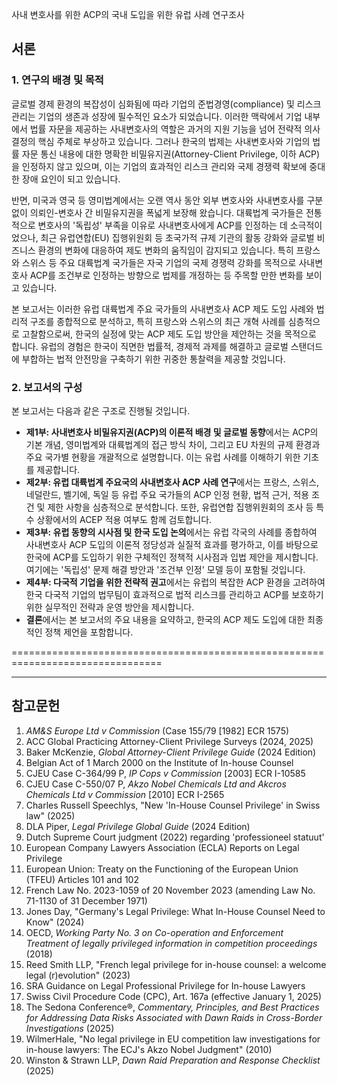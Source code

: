 사내 변호사를 위한 ACP의 국내 도입을 위한 유럽 사례 연구조사

## **서론**

### **1. 연구의 배경 및 목적**

글로벌 경제 환경의 복잡성이 심화됨에 따라 기업의 준법경영(compliance) 및 리스크 관리는 기업의 생존과 성장에 필수적인 요소가 되었습니다. 이러한 맥락에서 기업 내부에서 법률 자문을 제공하는 사내변호사의 역할은 과거의 지원 기능을 넘어 전략적 의사결정의 핵심 주체로 부상하고 있습니다. 그러나 한국의 법제는 사내변호사와 기업의 법률 자문 통신 내용에 대한 명확한 비밀유지권(Attorney-Client Privilege, 이하 ACP)을 인정하지 않고 있으며, 이는 기업의 효과적인 리스크 관리와 국제 경쟁력 확보에 중대한 장애 요인이 되고 있습니다.

반면, 미국과 영국 등 영미법계에서는 오랜 역사 동안 외부 변호사와 사내변호사를 구분 없이 의뢰인-변호사 간 비밀유지권을 폭넓게 보장해 왔습니다. 대륙법계 국가들은 전통적으로 변호사의 '독립성' 부족을 이유로 사내변호사에게 ACP를 인정하는 데 소극적이었으나, 최근 유럽연합(EU) 집행위원회 등 초국가적 규제 기관의 활동 강화와 글로벌 비즈니스 환경의 변화에 대응하여 제도 변화의 움직임이 감지되고 있습니다. 특히 프랑스와 스위스 등 주요 대륙법계 국가들은 자국 기업의 국제 경쟁력 강화를 목적으로 사내변호사 ACP를 조건부로 인정하는 방향으로 법제를 개정하는 등 주목할 만한 변화를 보이고 있습니다.

본 보고서는 이러한 유럽 대륙법계 주요 국가들의 사내변호사 ACP 제도 도입 사례와 법리적 구조를 종합적으로 분석하고, 특히 프랑스와 스위스의 최근 개혁 사례를 심층적으로 고찰함으로써, 한국의 실정에 맞는 ACP 제도 도입 방안을 제안하는 것을 목적으로 합니다. 유럽의 경험은 한국이 직면한 법률적, 경제적 과제를 해결하고 글로벌 스탠더드에 부합하는 법적 안전망을 구축하기 위한 귀중한 통찰력을 제공할 것입니다.

### **2. 보고서의 구성**

본 보고서는 다음과 같은 구조로 진행될 것입니다.

*   **제1부: 사내변호사 비밀유지권(ACP)의 이론적 배경 및 글로벌 동향**에서는 ACP의 기본 개념, 영미법계와 대륙법계의 접근 방식 차이, 그리고 EU 차원의 규제 환경과 주요 국가별 현황을 개괄적으로 설명합니다. 이는 유럽 사례를 이해하기 위한 기초를 제공합니다.
*   **제2부: 유럽 대륙법계 주요국의 사내변호사 ACP 사례 연구**에서는 프랑스, 스위스, 네덜란드, 벨기에, 독일 등 유럽 주요 국가들의 ACP 인정 현황, 법적 근거, 적용 조건 및 제한 사항을 심층적으로 분석합니다. 또한, 유럽연합 집행위원회의 조사 등 특수 상황에서의 ACEP 적용 여부도 함께 검토합니다.
*   **제3부: 유럽 동향의 시사점 및 한국 도입 논의**에서는 유럽 각국의 사례를 종합하여 사내변호사 ACP 도입의 이론적 정당성과 실질적 효과를 평가하고, 이를 바탕으로 한국에 ACP를 도입하기 위한 구체적인 정책적 시사점과 입법 제안을 제시합니다. 여기에는 '독립성' 문제 해결 방안과 '조건부 인정' 모델 등이 포함될 것입니다.
*   **제4부: 다국적 기업을 위한 전략적 권고**에서는 유럽의 복잡한 ACP 환경을 고려하여 한국 다국적 기업의 법무팀이 효과적으로 법적 리스크를 관리하고 ACP를 보호하기 위한 실무적인 전략과 운영 방안을 제시합니다.
*   **결론**에서는 본 보고서의 주요 내용을 요약하고, 한국의 ACP 제도 도입에 대한 최종적인 정책 제언을 포함합니다.

================================================================================



---

## 참고문헌

1. *AM\&S Europe Ltd v Commission* (Case 155/79 [1982] ECR 1575)
2. ACC Global Practicing Attorney-Client Privilege Surveys (2024, 2025)
3. Baker McKenzie, *Global Attorney-Client Privilege Guide* (2024 Edition)
4. Belgian Act of 1 March 2000 on the Institute of In-house Counsel
5. CJEU Case C-364/99 P, *IP Cops v Commission* [2003] ECR I-10585
6. CJEU Case C-550/07 P, *Akzo Nobel Chemicals Ltd and Akcros Chemicals Ltd v Commission* [2010] ECR I-2565
7. Charles Russell Speechlys, "New 'In-House Counsel Privilege' in Swiss law" (2025)
8. DLA Piper, *Legal Privilege Global Guide* (2024 Edition)
9. Dutch Supreme Court judgment (2022) regarding 'professioneel statuut'
10. European Company Lawyers Association (ECLA) Reports on Legal Privilege
11. European Union: Treaty on the Functioning of the European Union (TFEU) Articles 101 and 102
12. French Law No. 2023-1059 of 20 November 2023 (amending Law No. 71-1130 of 31 December 1971)
13. Jones Day, "Germany's Legal Privilege: What In-House Counsel Need to Know" (2024)
14. OECD, *Working Party No. 3 on Co-operation and Enforcement Treatment of legally privileged information in competition proceedings* (2018)
15. Reed Smith LLP, "French legal privilege for in-house counsel: a welcome legal (r)evolution" (2023)
16. SRA Guidance on Legal Professional Privilege for In-house Lawyers
17. Swiss Civil Procedure Code (CPC), Art. 167a (effective January 1, 2025)
18. The Sedona Conference®, *Commentary, Principles, and Best Practices for Addressing Data Risks Associated with Dawn Raids in Cross-Border Investigations* (2025)
19. WilmerHale, "No legal privilege in EU competition law investigations for in-house lawyers: The ECJ's Akzo Nobel Judgment" (2010)
20. Winston & Strawn LLP, *Dawn Raid Preparation and Response Checklist* (2025)
